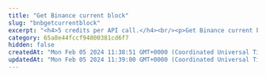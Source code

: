 ```yaml
---
title: "Get Binance current block"
slug: "bnbgetcurrentblock"
excerpt: "<h4>5 credits per API call.</h4><br/><p>Get Binance current block number.</p>"
category: 65a8e44fccf94800381cd6f7
hidden: false
createdAt: "Mon Feb 05 2024 11:38:51 GMT+0000 (Coordinated Universal Time)"
updatedAt: "Mon Feb 05 2024 11:39:00 GMT+0000 (Coordinated Universal Time)"
---
```

